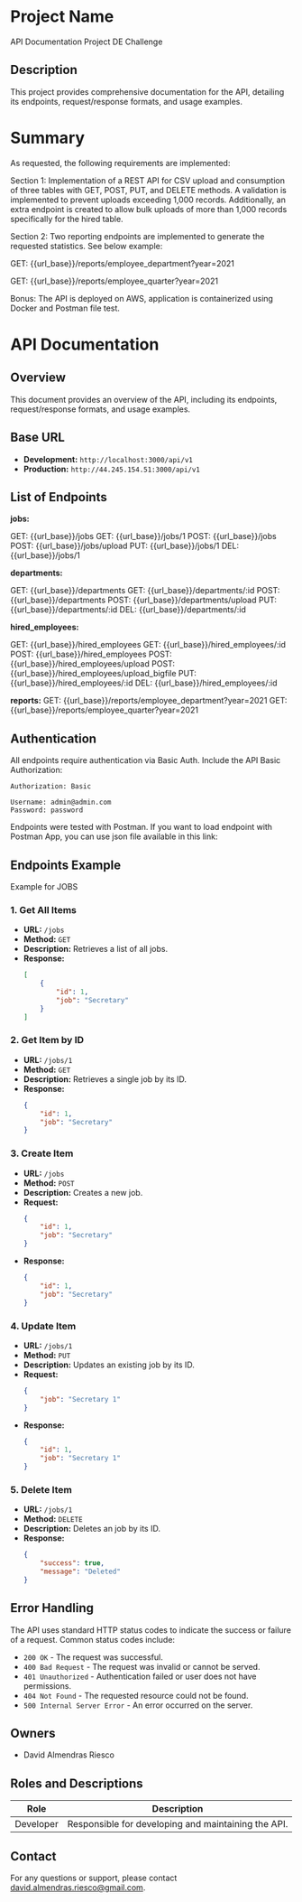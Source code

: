 # Project Name
API Documentation Project DE Challenge

## Description
This project provides comprehensive documentation for the API, detailing its endpoints, request/response formats, and usage examples.

# Summary

As requested, the following requirements are implemented:

Section 1: Implementation of a REST API for CSV upload and consumption of three tables with GET, POST, PUT, and DELETE methods. A validation is implemented to prevent uploads exceeding 1,000 records. Additionally, an extra endpoint is created to allow bulk uploads of more than 1,000 records specifically for the hired table.

Section 2: Two reporting endpoints are implemented to generate the requested statistics. See below example:

GET: {{url_base}}/reports/employee_department?year=2021

GET: {{url_base}}/reports/employee_quarter?year=2021

Bonus: The API is deployed on AWS, application is containerized using Docker and Postman file test.

# API Documentation

## Overview
This document provides an overview of the API, including its endpoints, request/response formats, and usage examples.

## Base URL
- **Development:** `http://localhost:3000/api/v1`
- **Production:** `http://44.245.154.51:3000/api/v1`


## List of Endpoints

**jobs:**

GET: {{url_base}}/jobs
GET: {{url_base}}/jobs/1
POST: {{url_base}}/jobs
POST: {{url_base}}/jobs/upload
PUT: {{url_base}}/jobs/1
DEL: {{url_base}}/jobs/1

**departments:**

GET: {{url_base}}/departments
GET: {{url_base}}/departments/:id
POST: {{url_base}}/departments
POST: {{url_base}}/departments/upload
PUT: {{url_base}}/departments/:id
DEL: {{url_base}}/departments/:id

**hired_employees:**

GET: {{url_base}}/hired_employees
GET: {{url_base}}/hired_employees/:id
POST: {{url_base}}/hired_employees
POST: {{url_base}}/hired_employees/upload
POST: {{url_base}}/hired_employees/upload_bigfile
PUT: {{url_base}}/hired_employees/:id
DEL: {{url_base}}/hired_employees/:id

**reports:**
GET: {{url_base}}/reports/employee_department?year=2021
GET: {{url_base}}/reports/employee_quarter?year=2021


## Authentication
All endpoints require authentication via Basic Auth. Include the API Basic Authorization:
```
Authorization: Basic

Username: admin@admin.com
Password: password
```

Endpoints were tested with Postman. If you want to load endpoint with Postman App, you can use json file
available in this link:

## Endpoints Example
Example for JOBS

### 1. Get All Items
- **URL:** `/jobs`
- **Method:** `GET`
- **Description:** Retrieves a list of all jobs.
- **Response:**
    ```json
    [
        {
            "id": 1,
            "job": "Secretary"
        }
    ]
    ```

### 2. Get Item by ID
- **URL:** `/jobs/1`
- **Method:** `GET`
- **Description:** Retrieves a single job by its ID.
- **Response:**
    ```json
    {
        "id": 1,
        "job": "Secretary"
    }
    ```

### 3. Create Item
- **URL:** `/jobs`
- **Method:** `POST`
- **Description:** Creates a new job.
- **Request:**
    ```json
    {
        "id": 1,
        "job": "Secretary"
    }
    ```
- **Response:**
    ```json
    {
        "id": 1,
        "job": "Secretary"
    }
    ```

### 4. Update Item
- **URL:** `/jobs/1`
- **Method:** `PUT`
- **Description:** Updates an existing job by its ID.
- **Request:**
    ```json
    {
        "job": "Secretary 1"
    }
    ```
- **Response:**
    ```json
    {
        "id": 1,
        "job": "Secretary 1"
    }
    ```

### 5. Delete Item
- **URL:** `/jobs/1`
- **Method:** `DELETE`
- **Description:** Deletes an job by its ID.
- **Response:**
    ```json
    {
        "success": true,
        "message": "Deleted"
    }
    ```

## Error Handling
The API uses standard HTTP status codes to indicate the success or failure of a request. Common status codes include:
- `200 OK` - The request was successful.
- `400 Bad Request` - The request was invalid or cannot be served.
- `401 Unauthorized` - Authentication failed or user does not have permissions.
- `404 Not Found` - The requested resource could not be found.
- `500 Internal Server Error` - An error occurred on the server.

## Owners
- David Almendras Riesco

## Roles and Descriptions
| Role       | Description                                      |
|------------|--------------------------------------------------|
| Developer  | Responsible for developing and maintaining the API. |

## Contact
For any questions or support, please contact [david.almendras.riesco@gmail.com](mailto:david.almendras.riesco@gmail.com).
